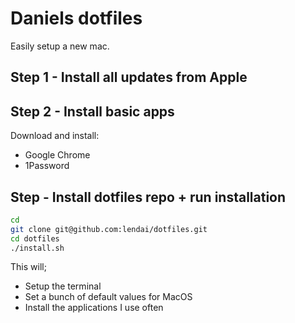 # Daniels dotfiles

Easily setup a new mac.

## Step 1 - Install all updates from Apple

## Step 2 - Install basic apps

Download and install:
* Google Chrome
* 1Password

## Step - Install dotfiles repo + run installation
```sh
cd 
git clone git@github.com:lendai/dotfiles.git
cd dotfiles
./install.sh
```

This will;
* Setup the terminal
* Set a bunch of default values for MacOS
* Install the applications I use often

